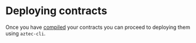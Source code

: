 # Deploying contracts

Once you have [compiled](./compiled.md) your contracts you can proceed to deploying them using `aztec-cli`.